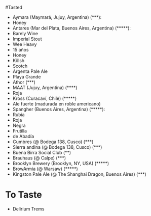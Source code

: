 #Tasted

- Aymara (Maymará, Jujuy, Argentina) (***):
 - Honey
- Antares (Mar del Plata, Buenos Aires, Argentina)  (*****):
 - Barely Wine
 - Imperial Stout
 - Wee Heavy
 - 15 años
 - Honey
 - Kölsh
 - Scotch
 - Argenta Pale Ale
 - Playa Grande 
- Athor (***)
- MAAT (Jujuy, Argentina) (****)
 - Roja
- Kross (Curacaví, Chile) (*****)
 - Ale fuerte (madurada en roble americano)
- Spangher (Buenos Aires, Argentina) (*****):
 - Rubia
 - Roja
 - Negra
 - Frutilla
 - de Abadía
- Cumbres (@ Bodega 138, Cusco) (***)
- Sierra andina (@ Bodega 138, Cusco) (***)
- Buena Birra Social Club (**)
- Brauhaus (@ Calpe) (***)
- Brooklyn Brewery (Brooklyn, NY, USA) (*****)
- BrowArmia (@ Warsaw) (*****)
- Kingston Pale Ale (@ The Shanghai Dragon, Buenos Aires) (***)

# To Taste

- Delirium Trems
